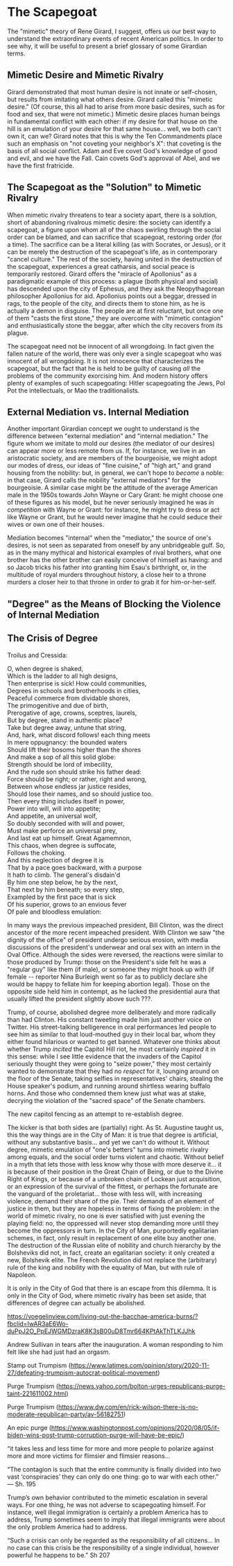 # The Scapegoat

The "mimetic" theory of Rene Girard, I suggest, offers us our best way to
understand the extraordinary events of recent American politics. In order to
see why, it will be useful to present a brief glossary of some Girardian terms.

## Mimetic Desire and Mimetic Rivalry

Girard demonstrated that most human desire is not innate or self-chosen, but
results from imitating what others desire. Girard called this "mimetic desire."
(Of course, this all had to arise from more basic desires, such as for food and
sex, that were not mimetic.) Mimetic desire places human beings in fundamental
conflict with each other: if my desire for that house on the hill is an
emulation of your desire for that same house... well, we both can't own it, can
we? Girard notes that this is why the Ten Commandments place such an emphasis
on "not coveting your neighbor's X": that coveting is the basis of all social
conflict. Adam and Eve covet God's knowledge of good and evil, and we have the
Fall. Cain covets God's approval of Abel, and we have the first
fratricide.

## The Scapegoat as the "Solution" to Mimetic Rivalry

When mimetic rivalry threatens to tear a society apart, there is a solution,
short of abandoning rivalrous mimetic desire: the society can identify a
scapegoat, a figure upon whom all of the chaos swirling through the social
order can be blamed, and can sacrifice that scapegoat, restoring order (for a
time). The sacrifice can be a literal killing (as with Socrates, or Jesus), or
it can be merely the destruction of the scapegoat's life, as in contemporary
"cancel culture." The rest of the society, having united in the destruction of
the scapegoat, experiences a great catharsis, and social peace is temporarily
restored. Girard offers the "miracle of Apollonius" as a paradigmatic example
of this process: a plague (both physical and social) has descended upon the
city of Ephesus, and they ask the Neopythagorean philosopher Apollonius for
aid. Apollonius points out a beggar, dressed in rags, to the people of the
city, and directs them to stone him, as he is actually a demon in disguise. The
people are at first reluctant, but once one of them "casts the first stone,"
they are overcome with "mimetic contagion" and
enthusiastically stone the beggar, after which the city recovers from its
plague.

The scapegoat need not be innocent of all wrongdoing. In fact given the fallen
nature of the world, there was only ever a single scapegoat who was innocent of
all wrongdoing. It is not innocence that characterizes the scapegoat, but the
fact that he is held to be guilty of causing *all* the problems of the community
exorcising him. And modern history offers plenty of examples of such
scapegoating: Hitler scapegoating the Jews, Pol Pot the intellectuals, or Mao 
the traditionalists.

## External Mediation vs. Internal Mediation

Another important Girardian concept we ought to understand is the difference
between "external mediation" and "internal mediation." The figure whom we
imitate to mold our desires (the mediator of our desires)
can appear more or less remote from us. If, for
instance, we live in an aristocratic society, and are members of the
bourgeoisie, we might adopt our modes of dress, our ideas of "fine cuisine," of
"high art," and grand housing from the nobility: but, in general, we can't hope
to *become* a noble: in that case, Girard calls the nobility "external
mediators" for the bourgeoisie. A similar case might be the attitude of the
average American male in the 1950s towards John Wayne or Cary Grant: he might
choose one of these figures as his model, but he never seriously imagined he
was *in competition* with Wayne or Grant: for instance, he might try to dress
or act like Wayne or Grant, but he would never imagine that he could seduce
their wives or own one of their houses.

Mediation becomes "internal" when the "mediator," the source of one's desires,
is not seen as separated from oneself by any unbridgeable gulf. So, as in the
many mythical and historical examples of rival brothers, what one brother has
the other brother can easily conceive of himself as having: and so Jacob tricks
his father into granting him Esau's birthright, or, in the multitude of royal
murders throughout history, a close heir to a throne murders a closer heir to
that throne in order to grab it for him-or-her-self.

## "Degree" as the Means of Blocking the Violence of Internal Mediation



## The Crisis of Degree

Troilus and Cressida:

O, when degree is shaked,  
Which is the ladder to all high designs,  
Then enterprise is sick! How could communities,  
Degrees in schools and brotherhoods in cities,  
Peaceful commerce from dividable shores,  
The primogenitive and due of birth,  
Prerogative of age, crowns, sceptres, laurels,  
But by degree, stand in authentic place?  
Take but degree away, untune that string,  
And, hark, what discord follows! each thing meets  
In mere oppugnancy: the bounded waters  
Should lift their bosoms higher than the shores  
And make a sop of all this solid globe:  
Strength should be lord of imbecility,  
And the rude son should strike his father dead:  
Force should be right; or rather, right and wrong,  
Between whose endless jar justice resides,  
Should lose their names, and so should justice too.  
Then every thing includes itself in power,  
Power into will, will into appetite;  
And appetite, an universal wolf,  
So doubly seconded with will and power,  
Must make perforce an universal prey,  
And last eat up himself. Great Agamemnon,  
This chaos, when degree is suffocate,  
Follows the choking.  
And this neglection of degree it is  
That by a pace goes backward, with a purpose  
It hath to climb. The general's disdain'd  
By him one step below, he by the next,  
That next by him beneath; so every step,  
Exampled by the first pace that is sick  
Of his superior, grows to an envious fever  
Of pale and bloodless emulation:  


In many ways the previous impeached president, Bill Clinton, was the direct
ancestor of the more recent impeached president. With Clinton we saw "the
dignity of the office" of president undergo serious erosion, with media
discussions of the president's underwear and oral sex with an intern in the
Oval Office. Although the sides were reversed, the reactions were similar to
those produced by Trump: those on the President's side felt he was a "regular
guy" like them (if male), or someone they might hook up with (if female --
reporter Nina Burleigh went so far as to publicly declare she would be happy to
fellate him for keeping abortion legal). Those on the opposite side held him in
contempt, as he lacked the presidential aura that usually lifted the president
slightly above such ???.

Trump, of course, abolished degree more deliberately and more radically than
had Clinton. His constant tweeting made him just another voice on Twitter. His
street-talking belligerence in oral performances led people to see him as
similar to that loud-mouthed guy in their local bar, whom they either found
hilarious or wanted to get banned. Whatever one thinks about whether Trump
*incited* the Capitol Hill riot, he most certainly *inspired* it in this sense:
while I see little evidence that the invaders of the Capitol seriously thought
they were going to "seize power," they most certainly wanted to demonstrate that
they had no *respect* for it, lounging around on the floor of the Senate,
taking selfies in representatives' chairs, stealing the House speaker's podium,
and running around shirtless wearing buffalo horns. And those who condemned
them knew just what was at stake, decrying the violation of the "sacred space"
of the Senate chambers.

The new capitol fencing as an attempt to re-establish degree.

The kicker is that both sides are (partially) right.
As St. Augustine taught us, this the way things are in the City of Man:
it is true that 
degree is artificial, without any substantive basis... and yet we can't do
without it. Without degree, mimetic emulation of "one's betters"
turns into mimetic rivalry among equals, and
the social order turns violent and chaotic. Without belief in a myth that lets
those with less know why those with more deserve it... it is because of their
position in the Great
Chain of Being, or due to the Divine Right of Kings,
or because of a unbroken chain of Lockean just acquisition,
or an expression of the survival of the fittest, or perhaps the fortunate are
the vanguard of the proletariat... those with less will, with increasing
violence, demand their share of the pie. Their demands of an element of justice
in them, but they are hopeless in terms of fixing the problem: in the world of
mimetic rivalry, no one is ever satisfied with just evening the playing field:
no, the oppressed will never stop demanding more until they become the
oppressors in turn.
In the City of Man, purportedly egalitarian
schemes, in fact, only result in replacement of one elite buy another one. The
destruction of the Russian elite of nobility and church hierarchy by the
Bolsheviks did not, in fact, create an egalitarian society: it only created a
new, Bolshevik elite. The French Revolution did not replace the (arbitrary)
rule of the king and nobility with the equality of Man, but with rule 
of Napoleon.

It is only in the City of God that there is an escape from this dilemma.
It is only in the City of God, where mimetic rivalry has been set aside, that
differences of degree can actually be abolished.






https://voegelinview.com/living-out-the-bacchae-america-burns/?fbclid=IwAR3aE6Wo-duPpJ2O_PpEJWGMDzraK8K3sB00uD8Tmr664KPtAkThTLKJJhk

Andrew Sullivan in tears after the inauguration. A woman responding to him felt like she had just had an orgasm.


Stamp out Trumpism (https://www.latimes.com/opinion/story/2020-11-27/defeating-trumpism-autocrat-political-movement)

Purge Trumpism (https://news.yahoo.com/bolton-urges-republicans-purge-taint-221611002.html)

Purge Trumpism (https://www.dw.com/en/rick-wilson-there-is-no-moderate-republican-party/av-56182751)

An epic purge
(https://www.washingtonpost.com/opinions/2020/08/05/if-biden-wins-post-trump-corruption-purge-will-have-be-epic/)




“it takes less and less time for more and more people to polarize against more
and more victims for flimsier and flimsier reasons...

“The contagion is such that the entire community is finally divided into two
vast ‘conspiracies’ they can only do one thing: go to war with each other.” —
Sh. 195


Trump’s own behavior contributed to the mimetic escalation in several ways. For
one thing, he was not adverse to scapegoating himself. For instance, well
illegal immigration is certainly a problem America has to address, Trump
sometimes seem to imply that illegal immigrants were about the only problem
America had to address.

“Such a crisis can only be regarded as the responsibility of all citizens… In
no case can this crisis be the responsibility of a single individual, however
powerful he happens to be.” Sh 207
